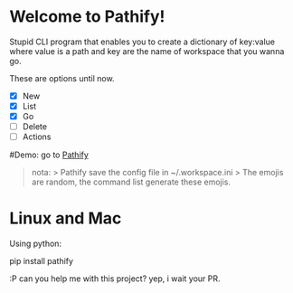 # Welcome to Pathify!


Stupid CLI program that enables you to create a dictionary of key:value where value is a path and key 
are the name of workspace that you wanna go. 

These are options until now.

 - [x] New
 - [x] List 
 - [x] Go 
 - [ ] Delete
 - [ ] Actions

#Demo:
go to [Pathify](https://asciinema.org/a/EcdNVoCuEytmjNKAXfH5cRgyx)

> nota:
	> Pathify save the config file in   ~/.workspace.ini
	> The emojis are random, the command list generate these emojis.

# Linux and Mac
Using python:

pip install pathify


:P can you help me with this project? yep, i wait your PR. 


